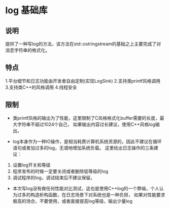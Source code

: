 # log 基础库
## 说明
提供了一种写log的方法，该方法在std::ostringstream的基础之上主要完成了对消息字符串的格式化。

## 特点
1.平台细节和日志功能由开发者自由定制(实现LogSink)
2.支持类printf风格调用
3.支持类C++的风格调用
4.线程安全

## 限制
- 类printf风格的输出为了性能，这里限制了C风格格式化buffer需要的长度，最大字符串不超过1024个自己，
如果输出内容过长建议，使用C++风格log输出。

- log本身作为一种IO操作，是相当耗费计算机系统资源的，因此不建议在循环语句或者加过多的log，无谓地增加系统负载。
这里给出日志操作的三条建议：
1. 设置log开关和等级
2. 程序发布的时候一定要关闭或者删除低等级的log
3. 调试程序的log，调试结束后不建议保留。

- 本次写log没有做任何性能对比测试，这也是使用C++log的一个弊端，个人认为过多的构造析构函数，在日志场景下对系统也是一种负担，
如果对性能要求极高的场合，不要使用，或者直接提高log等级，输出少量log


